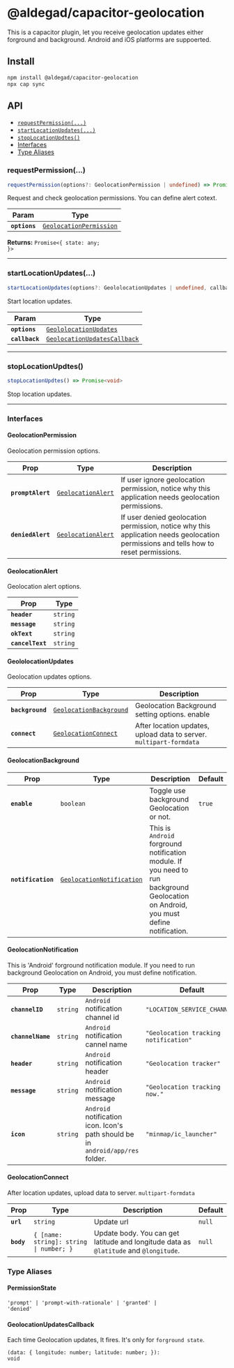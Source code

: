 # @aldegad/capacitor-geolocation

This is a capacitor plugin, let you receive geolocation updates either forground and background. Android and iOS platforms are suppoerted.

## Install

```bash
npm install @aldegad/capacitor-geolocation
npx cap sync
```

## API

<docgen-index>

* [`requestPermission(...)`](#requestpermission)
* [`startLocationUpdates(...)`](#startlocationupdates)
* [`stopLocationUpdtes()`](#stoplocationupdtes)
* [Interfaces](#interfaces)
* [Type Aliases](#type-aliases)

</docgen-index>

<docgen-api>
<!--Update the source file JSDoc comments and rerun docgen to update the docs below-->

### requestPermission(...)

```typescript
requestPermission(options?: GeolocationPermission | undefined) => Promise<{ state: PermissionState; }>
```

Request and check geolocation permissions. You can define alert cotext.

| Param         | Type                                                                    |
| ------------- | ----------------------------------------------------------------------- |
| **`options`** | <code><a href="#geolocationpermission">GeolocationPermission</a></code> |

**Returns:** <code>Promise&lt;{ state: any; }&gt;</code>

--------------------


### startLocationUpdates(...)

```typescript
startLocationUpdates(options?: GeololocationUpdates | undefined, callback?: GeolocationUpdatesCallback | undefined) => Promise<void>
```

Start location updates.

| Param          | Type                                                                              |
| -------------- | --------------------------------------------------------------------------------- |
| **`options`**  | <code><a href="#geololocationupdates">GeololocationUpdates</a></code>             |
| **`callback`** | <code><a href="#geolocationupdatescallback">GeolocationUpdatesCallback</a></code> |

--------------------


### stopLocationUpdtes()

```typescript
stopLocationUpdtes() => Promise<void>
```

Stop location updates.

--------------------


### Interfaces


#### GeolocationPermission

Geolocation permission options.

| Prop              | Type                                                          | Description                                                                                                                          |
| ----------------- | ------------------------------------------------------------- | ------------------------------------------------------------------------------------------------------------------------------------ |
| **`promptAlert`** | <code><a href="#geolocationalert">GeolocationAlert</a></code> | If user ignore geolocation permission, notice why this application needs geolocation permissions.                                    |
| **`deniedAlert`** | <code><a href="#geolocationalert">GeolocationAlert</a></code> | If user denied geolocation permission, notice why this application needs geolocation permissions and tells how to reset permissions. |


#### GeolocationAlert

Geolocation alert options.

| Prop             | Type                |
| ---------------- | ------------------- |
| **`header`**     | <code>string</code> |
| **`message`**    | <code>string</code> |
| **`okText`**     | <code>string</code> |
| **`cancelText`** | <code>string</code> |


#### GeololocationUpdates

Geolocation updates options.

| Prop             | Type                                                                    | Description                                                         |
| ---------------- | ----------------------------------------------------------------------- | ------------------------------------------------------------------- |
| **`background`** | <code><a href="#geolocationbackground">GeolocationBackground</a></code> | Geolocation Background setting options. enable                      |
| **`connect`**    | <code><a href="#geolocationconnect">GeolocationConnect</a></code>       | After location updates, upload data to server. `multipart-formdata` |


#### GeolocationBackground

| Prop               | Type                                                                        | Description                                                                                                                          | Default           |
| ------------------ | --------------------------------------------------------------------------- | ------------------------------------------------------------------------------------------------------------------------------------ | ----------------- |
| **`enable`**       | <code>boolean</code>                                                        | Toggle use background Geolocation or not.                                                                                            | <code>true</code> |
| **`notification`** | <code><a href="#geolocationnotification">GeolocationNotification</a></code> | This is `Android` forground notification module. If you need to run background Geolocation on Android, you must define notification. |                   |


#### GeolocationNotification

This is 'Android' forground notification module. If you need to run background Geolocation on Android, you must define notification.

| Prop              | Type                | Description                                                                     | Default                                          |
| ----------------- | ------------------- | ------------------------------------------------------------------------------- | ------------------------------------------------ |
| **`channelID`**   | <code>string</code> | `Android` notification channel id                                               | <code>"LOCATION_SERVICE_CHANNEL"</code>          |
| **`channelName`** | <code>string</code> | `Android` notification cannel name                                              | <code>"Geolocation tracking notification"</code> |
| **`header`**      | <code>string</code> | `Android` notification header                                                   | <code>"Geolocation tracker"</code>               |
| **`message`**     | <code>string</code> | `Android` notification message                                                  | <code>"Geolocation tracking now."</code>         |
| **`icon`**        | <code>string</code> | `Android` notification icon. Icon's path should be in `android/app/res` folder. | <code>"minmap/ic_launcher"</code>                |


#### GeolocationConnect

After location updates, upload data to server. `multipart-formdata`

| Prop       | Type                                               | Description                                                                           | Default           |
| ---------- | -------------------------------------------------- | ------------------------------------------------------------------------------------- | ----------------- |
| **`url`**  | <code>string</code>                                | Update url                                                                            | <code>null</code> |
| **`body`** | <code>{ [name: string]: string \| number; }</code> | Update body. You can get latitude and longitude data as `@latitude` and `@longitude`. | <code>null</code> |


### Type Aliases


#### PermissionState

<code>'prompt' | 'prompt-with-rationale' | 'granted' | 'denied'</code>


#### GeolocationUpdatesCallback

Each time Geolocation updates, It fires. It's only for `forground state`.

<code>(data: { longitude: number; latitude: number; }): void</code>

</docgen-api>
